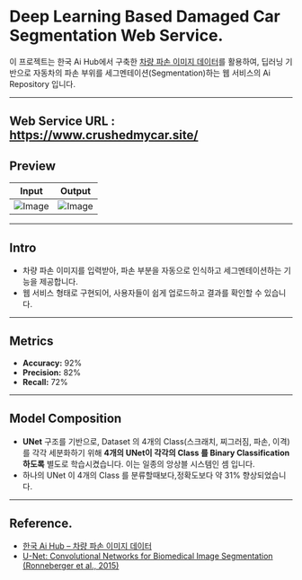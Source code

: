 # Deep Learning Based Damaged Car Segmentation Web Service.

이 프로젝트는 한국 Ai Hub에서 구축한 [차량 파손 이미지 데이터](https://www.aihub.or.kr/aihubdata/data/view.do?currMenu=115&topMenu=100&dataSetSn=581)를 활용하여, 
딥러닝 기반으로 자동차의 파손 부위를 세그멘테이션(Segmentation)하는 웹 서비스의 Ai Repository 입니다.

---

Web Service URL : https://www.crushedmycar.site/
---

## Preview
|Input|Output|
|------|---|
|![Image](https://github.com/user-attachments/assets/babd76e1-7e9a-4da1-aec2-24436d9e1f00)|![Image](https://github.com/user-attachments/assets/5ea7306a-70dc-43b5-972f-6ac7807f5efa)|

---

## Intro
- 차량 파손 이미지를 입력받아, 파손 부분을 자동으로 인식하고 세그멘테이션하는 기능을 제공합니다.
- 웹 서비스 형태로 구현되어, 사용자들이 쉽게 업로드하고 결과를 확인할 수 있습니다.

---

## Metrics
- **Accuracy:** 92%
- **Precision:** 82%
- **Recall:** 72%

---

## Model Composition
- **UNet** 구조를 기반으로, Dataset 의 4개의 Class(스크래치, 찌그러짐, 파손, 이격)를 각각 세분화하기 위해 **4개의 UNet이 각각의 Class 를 Binary Classification 하도록** 별도로 학습시켰습니다. 이는 일종의 앙상블 시스템인 셈 입니다.
- 하나의 UNet 이 4개의 Class 를 분류할때보다,정확도보다 약 31% 향상되었습니다.

---

## Reference.
- [한국 Ai Hub – 차량 파손 이미지 데이터](https://www.aihub.or.kr/aihubdata/data/view.do?currMenu=115&topMenu=100&dataSetSn=581)
- [U-Net: Convolutional Networks for Biomedical Image Segmentation (Ronneberger et al., 2015)](https://arxiv.org/abs/1505.04597)
